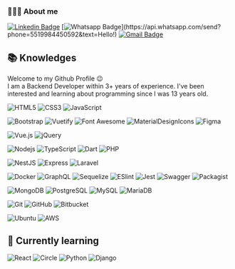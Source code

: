 ### 👨🏻‍💻 About me

[![Linkedin Badge](https://img.shields.io/badge/-LinkedIn-blue?style=flat-square&logo=Linkedin&logoColor=white&link=https://www.linkedin.com/in/deyvid-holz-trames-811472198/)](https://www.linkedin.com/in/deyvid-holz-trames-811472198/)
[![Whatsapp Badge](https://img.shields.io/badge/-Whatsapp-4CA143?style=flat-square&labelColor=4CA143&logo=whatsapp&logoColor=white&link=https://api.whatsapp.com/send?phone=5519984450592&text=Hello!)](https://api.whatsapp.com/send?phone=5519984450592&text=Hello!)
[![Gmail Badge](https://img.shields.io/badge/-Email-0078D4?style=flat-square&logo=gmail&logoColor=white&link=mailto:deyvidholzt@gmail.com)](mailto:deyvidholzt@gmail.com)
    
## 📚 Knowledges
<p>
Welcome to my Github Profile 😉
<br>
I am a Backend Developer within 3+ years of experience. I've been interested and learning about programming since I was 13 years old.
</p>

![HTML5](https://img.shields.io/badge/-HTML5-000?style=flat-square&logo=html5&logoColor=E34F26)
![CSS3](https://img.shields.io/badge/-CSS3-000?style=flat-square&logo=css3&logoColor=1572B6)
![JavaScript](https://img.shields.io/badge/-JavaScript-000?style=flat-square&logo=javascript&logoColor=F7DF1E)

![Bootstrap](https://img.shields.io/badge/-Bootstrap-000?style=flat-square&logo=bootstrap&logoColor=7952B3)
![Vuetify](https://img.shields.io/badge/-Vuetify-000?style=flat-square&logo=vuetify&logoColor=1867C0)
![Font Awesome](https://img.shields.io/badge/-Font%20Awesome-000?style=flat-square&logo=font-awesome&logoColor=339AF0)
![MaterialDesignIcons](https://img.shields.io/badge/-Material%20Design%20Icons-000?style=flat-square&logo=material-design-icons&logoColor=2196F3)
![Figma](https://img.shields.io/badge/-Figma-000?style=flat-square&logo=figma&logoColor=F24E1E)

![Vue.js](https://img.shields.io/badge/-Vuejs-000?style=flat-square&logo=vue.js&logoColor=4FC08D)
![jQuery](https://img.shields.io/badge/-jQuery-000?style=flat-square&logo=jquery&logoColor=0769AD)

![Nodejs](https://img.shields.io/badge/-Nodejs-000?style=flat-square&logo=Node.js&logoColor=339933)
![TypeScript](https://img.shields.io/badge/-TypeScript-000?style=flat-square&logo=typescriptlogoColor=3178C6)
![Dart](https://img.shields.io/badge/-Dart-000?style=flat-square&logo=Dart&logoColor=0175C2)
![PHP](https://img.shields.io/badge/-PHP-000?style=flat-square&logo=php&logoColor=777BB4)

![NestJS](https://img.shields.io/badge/NestJS-000?style=flat-square&logo=NestJS&logoColor=E0234E)
![Express](https://img.shields.io/badge/Express-000?style=flat-square&logo=Express)
![Laravel](https://img.shields.io/badge/Laravel-000?style=flat-square&logo=Laravel&logoColor=FF2D20)

![Docker](https://img.shields.io/badge/-Docker-000?style=flat-square&logo=docker&logoColor=2496ED)
![GraphQL](https://img.shields.io/badge/-GraphQL-000?style=flat-square&logo=graphql&logoColor=E10098)
![Sequelize](https://img.shields.io/badge/Sequelize-000?style=flat-square&logo=Sequelize&logoColor=52B0E7)
![ESlint](https://img.shields.io/badge/ESlint-000?style=flat-square&logo=ESlint&logoColor=4B32C3)
![Jest](https://img.shields.io/badge/Jest-000?style=flat-square&logo=Jest&logoColor=C21325)
![Swagger](https://img.shields.io/badge/Swagger-000?style=flat-square&logo=Swagger&logoColor=85EA2D)
![Packagist](https://img.shields.io/badge/Packagist-000?style=flat-square&logo=Packagist&logoColor=F28D1A)

![MongoDB](https://img.shields.io/badge/-MongoDB-000?style=flat-square&logo=mongodb&logoColor=47A248)
![PostgreSQL](https://img.shields.io/badge/-PostgreSQL-000?style=flat-square&logo=postgresql&logoColor=4169E1)
![MySQL](https://img.shields.io/badge/-MySQL-000?style=flat-square&logo=mysql&logoColor=4479A1)
![MariaDB](https://img.shields.io/badge/MariaDB-000?style=flat-square&logo=MariaDB&logoColor=FCC624)

![Git](https://img.shields.io/badge/-Git-000?style=flat-square&logo=git&logoColor=F05032)
![GitHub](https://img.shields.io/badge/-GitHub-000?style=flat-square&logo=github)
![Bitbucket](https://img.shields.io/badge/-Bitbucket-000?style=flat-square&logo=bitbucket&logoColor=0052CC)

![Ubuntu](https://img.shields.io/badge/Ubuntu-000?style=flat-square&logo=Ubuntu&logoColor=E95420)
![AWS](https://img.shields.io/badge/Amazon%20AWS-000?style=flat-square&logo=amazon-aws&logoColor=FF9900)

## 📖 Currently learning
![React](https://img.shields.io/badge/React-000?style=flat-square&logo=React&logoColor=61DAFB)
![Circle](https://img.shields.io/badge/CI%20CD-000?style=flat-square&logo=Circle&logoColor=02569B)
![Python](https://img.shields.io/badge/Python-000?style=flat-square&logo=Python&logoColor=3776AB)
![Django](https://img.shields.io/badge/Django-000?style=flat-square&logo=Django&logoColor=white)
